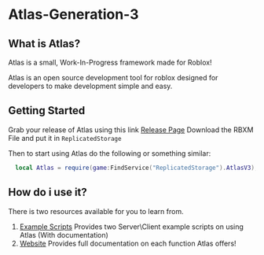 # Atlas-Generation-3

## What is Atlas?

Atlas is a small, Work-In-Progress framework made for Roblox!

Atlas is an open source development tool for roblox designed for developers to make development simple and easy.

## Getting Started

Grab your release of Atlas using this link [Release Page](https://github.com/SCPFBluesky/Atlas-Generation-3/releases/tag/aaaaaaaaaaaaaaaaaaaaa)
Download the RBXM File and put it in ``ReplicatedStorage``

Then to start using Atlas do the following or something similar: 

```lua
  local Atlas = require(game:FindService("ReplicatedStorage").AtlasV3);
```

## How do i use it?

There is two resources available for you to learn from.

1. [Example Scripts](https://github.com/SCPFBluesky/Atlas-Generation-3/tree/main/Examples)  Provides two Server\Client example scripts on using Atlas (With documentation)
2. [Website](https://scpfbluesky.github.io/Atlas-API/) Provides full documentation on each function Atlas offers!
